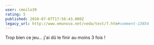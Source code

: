 ```yaml
---
user: cmoilo39
rating: 5
published: 2010-07-07T17:56:43.000Z
legacy_url: http://www.emunova.net/veda/test/7.htm#comment-13854
---
```

Trop bien ce jeu... j'ai dû le finir au moins 3 fois !